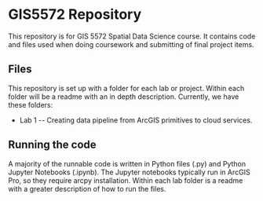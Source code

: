 # GIS5572 Repository

This repository is for GIS 5572 Spatial Data Science course. It contains code and files used when doing coursework and submitting of final project items.

## Files

This repository is set up with a folder for each lab or project. Within each folder will be a readme with an in depth description. Currently, we have these folders:

* Lab 1 -- Creating data pipeline from ArcGIS primitives to cloud services.

## Running the code

A majority of the runnable code is written in Python files (.py) and Python Jupyter Notebooks (.ipynb). The Jupyter notebooks typically run in ArcGIS Pro, so they require arcpy installation. Within each lab folder is a readme with a greater description of how to run the files.